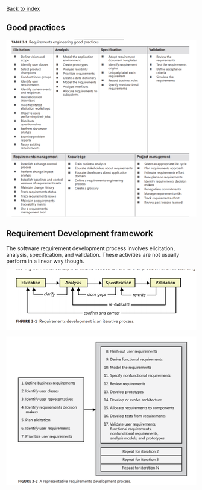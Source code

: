 [Back to index](../req_eng_index.md)

## Good practices

![Good practices](imgs/good_practices.png)

## Requirement Development framework

The software requirement development process involves elicitation, analysis, specification, and validation. These activities are not usually perform in a linear way though.

![Processes](imgs/processes.png)

![Example](imgs/an_example.png)
